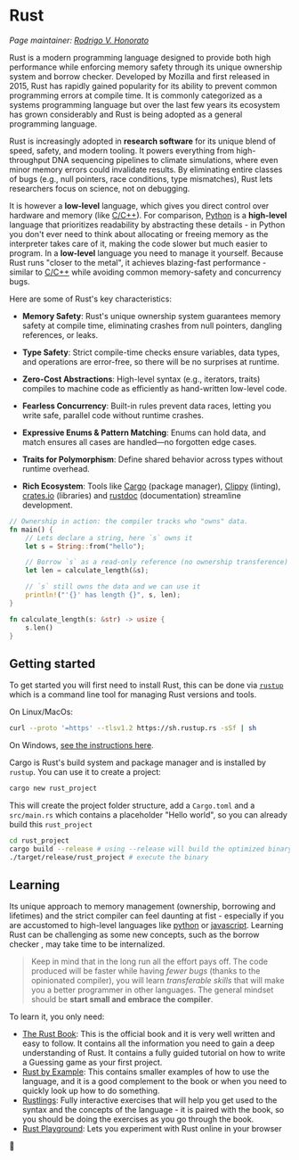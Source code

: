 # Rust

_Page maintainer: [Rodrigo V. Honorato](https://github.com/rvhonorato)_

Rust is a modern programming language designed to provide both high
performance while enforcing memory safety through its unique ownership system
and borrow checker. Developed by Mozilla and first released in 2015,
Rust has rapidly gained popularity for its ability to prevent common
programming errors at compile time. It is commonly categorized as a systems
programming language but over the last few years its ecosystem has grown
considerably and Rust is being adopted as a general programming language.

Rust is increasingly adopted in **research software** for its unique blend of
speed, safety, and modern tooling. It powers everything from
high-throughput DNA sequencing pipelines to climate simulations, where even
minor memory errors could invalidate results. By eliminating entire classes
of bugs (e.g., null pointers, race conditions, type mismatches), Rust lets
researchers focus on science, not on debugging.

It is however a **low-level** language, which gives you direct control over
hardware and memory (like [C/C++](./ccpp.md)). For comparison, [Python](./python.md)
is a **high-level** language that prioritizes readability by abstracting these
details - in Python you don't ever need to think about allocating or freeing
memory as the interpreter takes care of it, making the code slower but much
easier to program. In a **low-level** language you need to manage it yourself.
Because Rust runs "closer to the metal", it achieves blazing-fast performance -
similar to [C/C++](./ccpp.md) while avoiding common memory-safety and
concurrency bugs.

Here are some of Rust's key characteristics:

- **Memory Safety**: Rust's unique ownership system guarantees memory safety at compile
  time, eliminating crashes from null pointers, dangling references, or leaks.

- **Type Safety**: Strict compile-time checks ensure variables, data types,
  and operations are error-free, so there will be no surprises at runtime.

- **Zero-Cost Abstractions**: High-level syntax (e.g., iterators, traits) compiles
  to machine code as efficiently as hand-written low-level code.

- **Fearless Concurrency**: Built-in rules prevent data races, letting you
  write safe, parallel code without runtime crashes.

- **Expressive Enums & Pattern Matching**: Enums can hold data, and match
  ensures all cases are handled—no forgotten edge cases.

- **Traits for Polymorphism**: Define shared behavior across types without
  runtime overhead.

- **Rich Ecosystem**: Tools like [Cargo](https://doc.rust-lang.org/cargo/)
  (package manager), [Clippy](https://doc.rust-lang.org/stable/clippy/usage.html)
  (linting), [crates.io](https://crates.io) (libraries)
  and [rustdoc](https://doc.rust-lang.org/stable/rustdoc/) (documentation)
  streamline development.

```rust
// Ownership in action: the compiler tracks who "owns" data.
fn main() {
    // Lets declare a string, here `s` owns it
    let s = String::from("hello");

    // Borrow `s` as a read-only reference (no ownership transference)
    let len = calculate_length(&s);

    // `s` still owns the data and we can use it
    println!("'{}' has length {}", s, len);
}

fn calculate_length(s: &str) -> usize {
    s.len()
}
```

## Getting started

To get started you will first need to install Rust, this can be done via [`rustup`](https://rustup.rs)
which is a command line tool for managing Rust versions and tools.

On Linux/MacOs:

```bash
curl --proto '=https' --tlsv1.2 https://sh.rustup.rs -sSf | sh
```

On Windows, [see the instructions here](https://forge.rust-lang.org/infra/other-installation-methods.html#other-ways-to-install-rustup).

Cargo is Rust's build system and package manager and is installed by `rustup`.
You can use it to create a project:

```bash
cargo new rust_project
```

This will create the project folder structure, add a `Cargo.toml` and a `src/main.rs`
which contains a placeholder "Hello world", so you can already build this
`rust_project`

```bash
cd rust_project
cargo build --release # using --release will build the optimized binary
./target/release/rust_project # execute the binary
```

## Learning

Its unique approach to memory management (ownership, borrowing and lifetimes) and
the strict compiler can feel daunting at fist - especially if you are accustomed
to high-level languages like [python](./python.md) or [javascript](./javascript.md).
Learning Rust can be challenging as some new concepts, such as the borrow checker
, may take time to be internalized.

> Keep in mind that in the long run all the effort pays off. The code produced
> will be faster while having _fewer bugs_ (thanks to the opinionated compiler),
> you will learn _transferable skills_ that will make you a better programmer
> in other languages. The general mindset should be **start small and embrace
> the compiler**.

To learn it, you only need:

- [The Rust Book](https://doc.rust-lang.org/book/): This
  is the official book and it is very well written and easy to follow. It contains
  all the information you need to gain a deep understanding of Rust. It contains
  a fully guided tutorial on how to write a Guessing game as your first project.
- [Rust by Example](https://doc.rust-lang.org/rust-by-example/): This contains
  smaller examples of how to use the language, and it is a good complement to
  the book or when you need to quickly look up how to do something.
- [Rustlings](https://rustlings.cool): Fully interactive exercises
  that will help you get used to the syntax and the concepts of the language -
  it is paired with the book, so you should be doing the exercises as you go
  through the book.
- [Rust Playground](https://play.rust-lang.org/): Lets you experiment with Rust
  online in your browser

🦀
